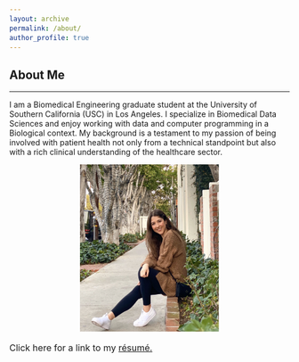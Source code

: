 ```yaml
---
layout: archive
permalink: /about/
author_profile: true
---
```


<h2>About Me</h2>
<hr>
<p style="font-size:14px"> I am a Biomedical Engineering graduate student at the University of Southern California (USC) in Los Angeles. I specialize in Biomedical Data Sciences and enjoy working with data and computer programming in a Biological context. My background is a testament to my passion of being involved with patient health not only from a technical standpoint but also with a rich clinical understanding of the healthcare sector. </p>
<center>
<img src="/images/me.png" alt="me" width="250" height="300">
</center>
<p style='font-size:16px'> Click here for a link to my <a href="/images/Niki_Tavakoli.pdf">résumé.</a> </p>
